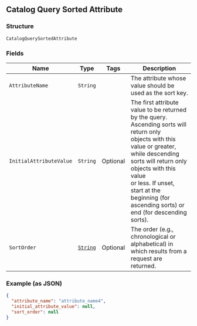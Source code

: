 ## Catalog Query Sorted Attribute

### Structure

`CatalogQuerySortedAttribute`

### Fields

| Name | Type | Tags | Description |
|  --- | --- | --- | --- |
| `AttributeName` | `String` |  | The attribute whose value should be used as the sort key. |
| `InitialAttributeValue` | `String` | Optional | The first attribute value to be returned by the query. Ascending sorts will return only<br>objects with this value or greater, while descending sorts will return only objects with this value<br>or less. If unset, start at the beginning (for ascending sorts) or end (for descending sorts). |
| `SortOrder` | [`String`](/doc/models/sort-order.md) | Optional | The order (e.g., chronological or alphabetical) in which results from a request are returned. |

### Example (as JSON)

```json
{
  "attribute_name": "attribute_name4",
  "initial_attribute_value": null,
  "sort_order": null
}
```


